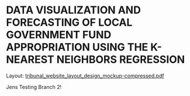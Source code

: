# DATA VISUALIZATION AND FORECASTING OF LOCAL GOVERNMENT FUND APPROPRIATION USING THE K-NEAREST NEIGHBORS REGRESSION

Layout:
[tribunal_website_layout_design_mockup-compressed.pdf](https://github.com/pizzanoodles/thesis/files/7260988/tribunal_website_layout_design_mockup-compressed.pdf)
 
 Jens Testing Branch 2!

